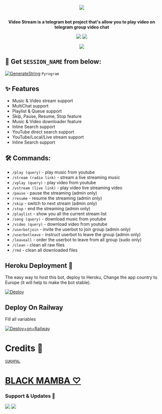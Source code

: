 <p align="center"><a href="https://t.me/MAMBA_NETWORKS">
    <img src="https://te.legra.ph/file/a8a793a8716bdcc923fd3.jpg"></a></p>
<p align="center">
    <br><b>Video Stream is a telegram bot project that's allow you to play video on telegram group video chat</b><br>
</p>
<p align="center">
    <a href="https://www.python.org/" alt="made-with-python"> <img src="https://img.shields.io/badge/Made%20with-Python-black.svg?style=flat-square&logo=python&logoColor=blue&color=red" /></a>
    <a href="https://github.com/SUKHPAL443/MAMBAPLAYER/graphs/commit-activity" alt="Maintenance"> <img src="https://img.shields.io/badge/Maintained%3F-yes-red.svg?style=flat-square" /></a>
<p align="center"><a href="https://t.me/MAMBA_NETWORK">
    <img src="https://te.legra.ph/file/a8a793a8716bdcc923fd3.jpg"></a></p>
<p align="center">
</p>

## 🧪 Get `SESSION_NAME` from below:

[![GenerateString](https://img.shields.io/badge/repl.it-generateString-yellowred)](https://replit.com/@SUKHPAL443/PIKKUMUSIC) ``Pyrogram``

## ✨ Features
- Music & Video stream support
- MultiChat support
- Playlist & Queue support
- Skip, Pause, Resume, Stop feature
- Music & Video downloader feature
- Inline Search support
- YouTube direct search support
- YouTube/Local/Live stream support
- Inline Search support

## 🛠 Commands:
- `/play (query)` - play music from youtube
- `/stream (radio link)` - stream a live streaming music
- `/vplay (query)` - play video from youtube
- `/vstream (live link)` - play video live streaming video
- `/pause` - pause the streaming (admin only)
- `/resume` - resume the streaming (admin only)
- `/skip` - switch to next stream (admin only)
- `/stop` - end the streaming (admin only)
- `/playlist` - show you all the current stream list
- `/song (query)` - download music from youtube
- `/video (query)` - download video from youtube
- `/userbotjoin` - invite the userbot to join group (admin only)
- `/userbotleave` - instruct userbot to leave the group (admin only)
- `/leaveall` - order the userbot to leave from all group (sudo only)
- `/clean` - clean all raw files
- `/rmd` - clean all downloaded files

## Heroku Deployment 💜
The easy way to host this bot, deploy to Heroku, Change the app country to Europe (it will help to make the bot stable).

[![Deploy](https://www.herokucdn.com/deploy/button.svg)](https://heroku.com/deploy?template=https://github.com/SUKHPAL443/MAMBAPLAYER)
## Deploy On Railway
Fill all variables 

[![Deploy+on+Railway](https://railway.app/button.svg)](https://railway.app/new/template?template=https://github.com/SUKHPAL443/MAMBAPLAYER&envs=ALIVE_NAME,API_HASH,API_ID,ASSISTANT_NAME,BOT_NAME,BOT_TOKEN,BOT_USERNAME,DURATION_LIMIT,GROUP_SUPPORT,OWNER_NAME,SESSION_NAME,SUDO_USERS,UPDATES_CHANNEL)


# Credits 💖
 [``SUKHPAL``](https://github.com/SUKHPAL443)
# [BLACK MAMBA ♡](https://t.me/BLACKMAMBA_OFFICIAL)

### Support & Updates 🎑
<a href="https://t.me/MAMBA_X_SUPPORT"><img src="https://img.shields.io/badge/Join-Group%20Support-blue.svg?style=for-the-badge&logo=Telegram"></a> <a href="https://t.me/MAMBA_NETWORK"><img src="https://img.shields.io/badge/Join-Updates%20Channel-blue.svg?style=for-the-badge&logo=Telegram"></a>
